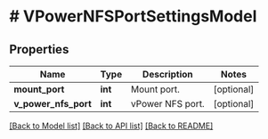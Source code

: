 # # VPowerNFSPortSettingsModel

## Properties

Name | Type | Description | Notes
------------ | ------------- | ------------- | -------------
**mount_port** | **int** | Mount port. | [optional]
**v_power_nfs_port** | **int** | vPower NFS port. | [optional]

[[Back to Model list]](../../README.md#models) [[Back to API list]](../../README.md#endpoints) [[Back to README]](../../README.md)
